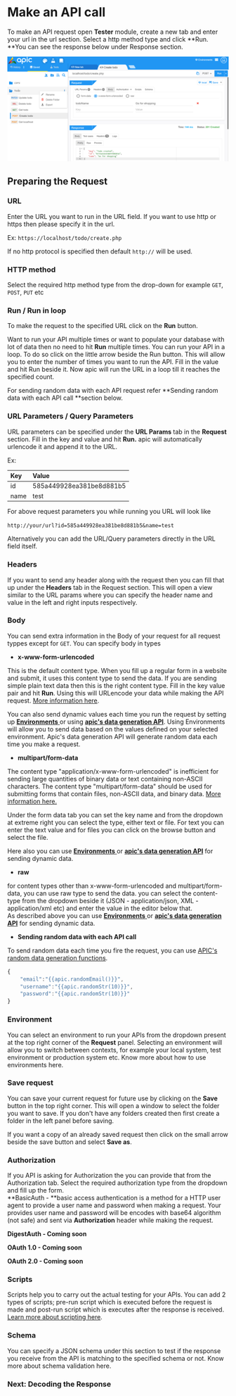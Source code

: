 # Make an API call

To make an API request open **Tester** module, create a new tab and enter your url in the url section. Select a http method type and click **Run. **You can see the response below under Response section.

![](/assets/make-http-call.png)

## Preparing the Request

### URL

Enter the URL you want to run in the URL field. If you want to use http or https then please specify it in the url.

Ex: `https://localhost/todo/create.php`

If no http protocol is specified then default `http://` will be used.

### HTTP method

Select the required http method type from the drop-down for example `GET`, `POST`, `PUT` etc

### Run / Run in loop

To make the request to the specified URL click on the **Run** button.

Want to run your API multiple times or  want to populate  your database with lot of data then no need to hit **Run** multiple times. You can run your API in a loop. To do so click on the little arrow beside the Run button. This will allow you to enter the number of times you want to run the API. Fill in the value and hit Run beside it. Now apic will run the URL in a loop till it reaches the specified count.

For sending random data with each API request refer  **Sending random data with each API call **section below.

### URL Parameters / Query Parameters

URL parameters can be specified under the **URL Params** tab in the **Request** section. Fill in the key and value and hit **Run.** apic will automatically urlencode it and append it to the  URL.

Ex:

| Key | Value |
| :--- | :--- |
| id | 585a449928ea381be8d881b5 |
| name | test |

For above request parameters you while running you URL will look like

`http://your/url?id=585a449928ea381be8d881b5&name=test`

Alternatively you can add the URL/Query parameters directly in the URL field itself.

### Headers

If you want to send any header along with the request then you can fill that up under the **Headers** tab in the Request section. This will open a view similar to the URL params where you can specify the header name and value in the left and right inputs respectively.

### Body

You can send extra information in the Body of your request for all request typpes except for `GET`. You can specify body in  types

* **x-www-form-urlencoded**

This is the default content type. When you fill up a regular form  in a website and submit, it uses this content type to send the data. If you are sending simple plain text data then this is the right content type. Fill in the key value pair and hit **Run**. Using this will URLencode your data while making the API request. [More information here](https://www.w3.org/TR/html401/interact/forms.html#h-17.13.4.1).

You can also send dynamic values each time you run the request by setting up [**Environments** ](/tester/using-environments.md)or using [**apic's data generation API**](/tester/apic-apis-functions.md). Using Environments will allow you to send data based on the values defined on your selected environment. Apic's data generation API will generate random data each time you make a request.

* **multipart/form-data**

The content type "application/x-www-form-urlencoded" is inefficient for sending large quantities of binary data or text containing non-ASCII characters. The content type "multipart/form-data" should be used for submitting forms that contain files, non-ASCII data, and binary data. [More information here.](https://www.w3.org/TR/html401/interact/forms.html#h-17.13.4.1)

Under the form data tab you can set the key name and from the dropdown at extreme right you can select the type, either text or file. For text you can enter the text value and for files you can click on the browse button and select the file.

Here also you can use [**Environments** ](/tester/using-environments.md)or [**apic's data generation API**](/tester/apic-apis-functions.md) for sending dynamic data.

* **raw**

for content types other than x-www-form-urlencoded and multipart/form-data, you can use raw type to send the data. you can select the content-type from the dropdown beside it \(JSON - application/json, XML - application/xml etc\) and enter the value in the editor below that.  
As described above you can use [**Environments** ](/tester/using-environments.md)or [**apic's data generation API**](/tester/apic-apis-functions.md) for sending dynamic data.

* **Sending random data with each API call**

To send random data each time you fire the request, you can use [APIC's random data generation functions](/tester/apic-apis-functions.md).

```js
{
    "email":"{{apic.randomEmail()}}",
    "username":"{{apic.randomStr(10)}}",
    "password":"{{apic.randomStr(10)}}"
}
```

### **Environment**

You can select an environment to run your APIs from the dropdown present at the top right corner of the **Request** panel. Selecting an environment will allow you to switch between contexts, for example your local system, test environment or production system etc. Know more about how to use environments here.

### **Save request**

You can save your current request for future use by clicking on the **Save** button in the top right corner. This will open a window to select the folder  you want to save. If you don't have any folders created then first create a folder in the left panel before saving.

If you want a copy of an already saved request then click on the small arrow beside the save button and select **Save as**.

### **Authorization**

If you API is asking for Authorization the you can provide that from the Authorization tab. Select the required authorization type from the dropdown and fill up the form.  
**BasicAuth - **basic access authentication is a method for a HTTP user agent to provide a user name and password when making a request. Your provides user name and password will be encodes with base64 algorithm \(not safe\) and sent via **Authorization** header while making the request.

**DigestAuth - Coming soon**

**OAuth 1.0 - Coming soon**

**OAuth 2.0 - Coming soon**

### **Scripts**

Scripts help you to carry out the actual testing for your APIs. You can add 2 types of scripts; pre-run script which is executed before the request is made and post-run script which is executes after the response is received. [Learn more about scripting here](/tester/writing-test-cases.md).

### **Schema**

You can specify a JSON schema under this section to test if the response you receive from the API is matching to the specified schema or not. Know more about schema validation here.

### Next: Decoding the Response



